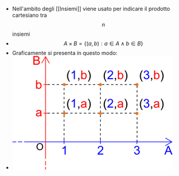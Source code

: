 - Nell'ambito degli [[Insiemi]] viene usato per indicare il prodotto cartesiano tra $$n$$ insiemi
- $$A \times B = \left\{(a, b) : a \in A \land b \in B\right\}$$
- Graficamente si presenta in questo modo:
- ![prodotto_cartesiano_insiemi.png](../assets/prodotto_cartesiano_insiemi_1696186909932_0.png)
